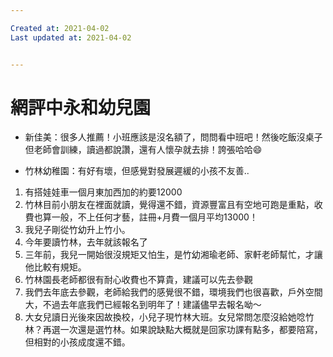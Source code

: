 ```yaml
---

Created at: 2021-04-02
Last updated at: 2021-04-02


---
```


# 網評中永和幼兒園


* 新佳美：很多人推薦！小班應該是沒名額了，問問看中班吧！然後吃飯沒桌子但老師會訓練，讀過都說讚，還有人懷孕就去排！誇張哈哈😄

* 竹林幼稚園：有好有壞，但感覺對發展遲緩的小孩不友善..

1. 有搭娃娃車一個月東加西加的約要12000
2. 竹林目前小朋友在裡面就讀，覺得還不錯，資源豐富且有空地可跑是重點，收費也算一般，不上任何才藝，註冊+月費一個月平均13000！
3. 我兒子剛從竹幼升上竹小。
4. 今年要讀竹林，去年就該報名了
5. 三年前，我兒一開始很沒規矩又怕生，是竹幼湘瑜老師、家軒老師幫忙，才讓他比較有規矩。
6. 竹林園長老師都很有耐心收費也不算貴，建議可以先去參觀
7. 我們去年底去參觀，老師給我們的感覺很不錯，環境我們也很喜歡，戶外空間大，不過去年底我們已經報名到明年了！建議儘早去報名呦～
8. 大女兒讀日光後來因故換校，小兒子現竹林大班。女兒常問怎麼沒給她唸竹林？再選一次還是選竹林。如果說缺點大概就是回家功課有點多，都要陪寫，但相對的小孩成度還不錯。

